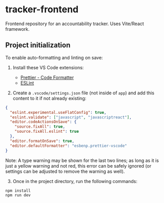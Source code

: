 # tracker-frontend

Frontend repository for an accountability tracker. Uses Vite/React framework.

## Project initialization

To enable auto-formatting and linting on save:

1. Install these VS Code extensions:

   - [Prettier - Code Formatter](https://marketplace.visualstudio.com/items?itemName=esbenp.prettier-vscode)
   - [ESLint](https://marketplace.visualstudio.com/items?itemName=dbaeumer.vscode-eslint)

2. Create a `.vscode/settings.json` file (not inside of `app`) and add this content to it if not already existing:

```json
{
  "eslint.experimental.useFlatConfig": true,
  "eslint.validate": ["javascript", "javascriptreact"],
  "editor.codeActionsOnSave": {
    "source.fixAll": true,
    "source.fixAll.eslint": true
  },
  "editor.formatOnSave": true,
  "editor.defaultFormatter": "esbenp.prettier-vscode"
}
```

Note: A type warning may be shown for the last two lines; as long as it is just
a yellow warning and not red, this error can be safely ignored (or settings can
be adjusted to remove the warning as well).

3. Once in the project directory, run the following commands:

```
npm install
npm run dev
```
